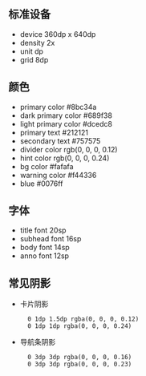 ## 标准设备

+ device 360dp x 640dp
+ density 2x
+ unit dp
+ grid 8dp

## 颜色

+ primary color #8bc34a
+ dark primary color #689f38
+ light primary color #dcedc8
+ primary text #212121
+ secondary text #757575
+ divider color rgb(0, 0, 0, 0.12)
+ hint color rgb(0, 0, 0, 0.24)
+ bg color #fafafa
+ warning color #f44336
+ blue #0076ff

## 字体

+ title font 20sp
+ subhead font 16sp
+ body font 14sp
+ anno font 12sp

## 常见阴影

+ 卡片阴影

		0 1dp 1.5dp rgba(0, 0, 0, 0.12)
		0 1dp 1dp rgba(0, 0, 0, 0.24)

+ 导航条阴影

		0 3dp 3dp rgba(0, 0, 0, 0.16)
		0 3dp 3dp rgba(0, 0, 0, 0.23)
